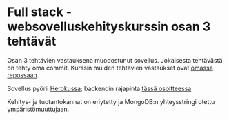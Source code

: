 # Full stack -websovelluskehityskurssin osan 3 tehtävät

Osan 3 tehtävien vastauksena muodostunut sovellus. Jokaisesta tehtävästä on tehty oma commit.
Kurssin muiden tehtävien vastaukset ovat [omassa repossaan](https://github.com/pekoe09/fullstack).

Sovellus pyörii [Herokussa](https://limitless-everglades-27152.herokuapp.com); 
backendin rajapinta [tässä osoitteessa](https://limitless-everglades-27152.herokuapp.com/api/persons).

Kehitys- ja tuotantokannat on eriytetty ja MongoDB:n yhteysstringi otettu ympäristömuuttujaan.